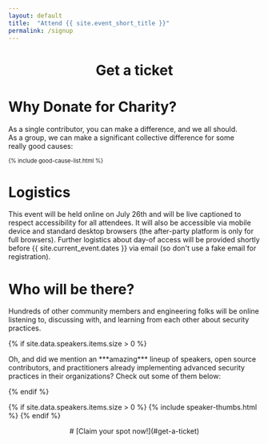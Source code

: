 ```yaml
---
layout: default
title:  "Attend {{ site.event_short_title }}"
permalink: /signup
---
```


<div style="text-align:center;" markdown="1">

# Get a ticket

</div>
<link rel="stylesheet" type="text/css" href='https://css.tito.io/v1.1' />
<style type="text/css">
.tito-badge-link {
  display: none;
  visibility: hidden;
}
.tito-wrapper {
  color: #eee;
}
* {
  box-sizing: content-box;
}
</style>

<script src='https://js.tito.io/v1' async></script>

<tito-widget event="devsecops-days-boston/2021"></tito-widget>

<div class="flexbox">

<div style="flex:1;align-self:flex-start;min-width:400px;padding-right:2em;" markdown=1>

# Why Donate for Charity?

As a single contributor, you can make a difference, and we all should. As a group,
 we can make a significant collective difference for some really good causes:

<div style="font-size:0.8em;" markdown=1>

{% include good-cause-list.html %}

</div>

</div>
<div style="flex:1;align-self:flex-start;min-width:400px;" markdown=1>

# Logistics

This event will be held online on July 26th and will be live captioned to respect accessibility for all attendees. It
 will also be accessible via mobile device and standard desktop browsers (the after-party platform
 is only for full browsers). Further logistics about day-of access will be provided
 shortly before {{ site.current_event.dates }} via email (so don't use a fake email for registration).

</div>

<div style="text-align:left;">
<h1>Who will be there?</h1>
<p>
Hundreds of other community members and engineering folks will be online listening to,
 discussing with, and learning from each other about security practices.
</p>
{% if site.data.speakers.items.size > 0 %}
<p>
Oh, and did we mention an ***amazing*** lineup of speakers, open source contributors,
 and practitioners already implementing advanced security practices in their
 organizations? Check out some of them below:
</p>
{% endif %}
</div>

{% if site.data.speakers.items.size > 0 %}
{% include speaker-thumbs.html %}
{% endif %}

<div style="text-align:center;" markdown="1">
# [Claim your spot now!](#get-a-ticket)
</div>
